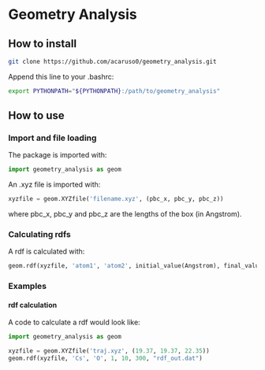# Geometry Analysis

## How to install

```bash
git clone https://github.com/acaruso0/geometry_analysis.git
```

Append this line to your .bashrc:

```bash
export PYTHONPATH="${PYTHONPATH}:/path/to/geometry_analysis"
```

## How to use

### Import and file loading
The package is imported with:
```python
import geometry_analysis as geom
```

An .xyz file is imported with:
```python
xyzfile = geom.XYZfile('filename.xyz', (pbc_x, pbc_y, pbc_z))
```
where pbc_x, pbc_y and pbc_z are the lengths of the box (in Angstrom).

### Calculating rdfs
A rdf is calculated with:
```python
geom.rdf(xyzfile, 'atom1', 'atom2', initial_value(Angstrom), final_value(Angstrom), bins, 'output_file.dat')
```

### Examples
#### rdf calculation
A code to calculate a rdf would look like:
```python
import geometry_analysis as geom

xyzfile = geom.XYZfile('traj.xyz', (19.37, 19.37, 22.35))
geom.rdf(xyzfile, 'Cs', 'O', 1, 10, 300, "rdf_out.dat")
```
